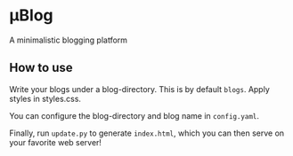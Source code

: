 # µBlog

A minimalistic blogging platform

## How to use
Write your blogs under a blog-directory. 
This is by default `blogs`.
Apply styles in styles.css.

You can configure the blog-directory and blog name in `config.yaml`.

Finally, run `update.py` to generate `index.html`,
which you can then serve on your favorite web server!
